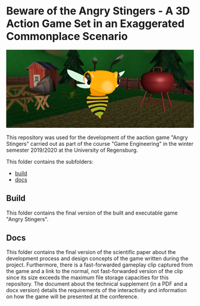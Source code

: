 # Beware of the Angry Stingers - A 3D Action Game Set in an Exaggerated Commonplace Scenario
![Starting Scene](https://github.com/Cele3x/game-engineering/blob/master/status-reports/20200205/wasp_teaser.png)

This repository was used for the development of the aaction game "Angry Stingers" carried out as part of the course "Game Engineering" in the winter semester 2019/2020 at the University of Regensburg. 

This folder contains the subfolders: 
- [build](https://github.com/Cele3x/game-engineering/tree/master/submission/build)
- [docs](https://github.com/Cele3x/game-engineering/tree/master/submission/docs)

## Build 
This folder contains the final version of the built and executable game "Angry Stingers".

## Docs
This folder contains the final version of the scientific paper about the development process and design concepts of the game written during the project. 
Furthermore, there is a fast-forwarded gameplay clip captured from the game and a link to the normal, not fast-forwarded version of the clip since its size exceeds the maximum file storage capacities for this repository.
The document about the technical supplement (in a PDF and a docx version) details the requirements of the interactivity and information on how the game will be presented at the conference.
